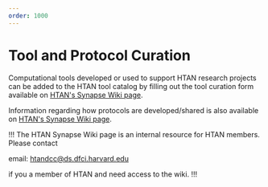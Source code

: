 ```yaml
---
order: 1000
---
```


# Tool and Protocol Curation

Computational tools developed or used to support HTAN research projects can be added to the HTAN tool catalog by filling out the tool curation form available on [HTAN's Synapse Wiki page](https://www.synapse.org/#!Synapse:syn17022193/wiki/584990). 


Information regarding how protocols are developed/shared is also available on [HTAN's Synapse Wiki page](https://www.synapse.org/#!Synapse:syn17022193/wiki/584990).


!!! The HTAN Synapse Wiki page is an internal resource for HTAN members.  Please contact 

email: htandcc@ds.dfci.harvard.edu

if you a member of HTAN and need access to the wiki.
!!!


